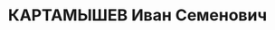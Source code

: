 ---
title: КАРТАМЫШЕВ Иван Семенович
description: '1907 р. н., м. Горлівка. Росіянин, чл. ВКП(б), освіта н. вища, се-кретар
  райкому партії. Проживав ус. Янушпіль Януш-пільського р-ну Житомирської обл.

  Заарештований 19 жовтня 1937 р. Обвинувачувався в причетності до к.-р. троцькістської
  організації. ВК ВС СРСР 23 грудня 1937 р. засуджений до розстрілу. Вирок виконано
  23 грудня 1937 р. у м. Київ.

  Реабілітований у 1959 р.'
---